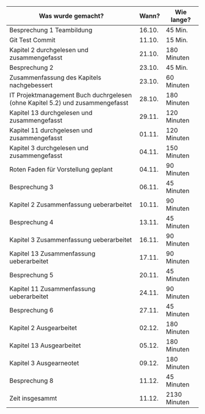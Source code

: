 Was wurde gemacht? | Wann? | Wie lange?
---|---|---
Besprechung 1 Teambildung| 16.10. |45 Min.
Git Test Commit | 11.10. | 15 Min.
Kapitel 2 durchgelesen und zusammengefasst | 21.10. | 180 Minuten
Besprechung 2| 23.10. |45 Min.
Zusammenfassung des Kapitels nachgebessert | 23.10. | 60 Minuten
IT Projektmanagement Buch duchrgelesen (ohne Kapitel 5.2) und zusammengefasst | 28.10. | 180 Minuten
Kapitel 13 durchgelesen und zusammengefasst | 29.11. | 120 Minuten
Kapitel 11 durchgelesen und zusammengefasst | 01.11. | 120 Minuten
Kapitel 3 durchgelesen und zusammengefasst | 04.11. | 150 Minuten
Roten Faden für Vorstellung geplant | 04.11. | 90 Minuten
Besprechung 3| 06.11. |45 Minuten
Kapitel 2 Zusammenfassung ueberarbeitet | 10.11. | 90 Minuten
Besprechung 4| 13.11. |45 Minuten
Kapitel 3 Zusammenfassung ueberarbeitet | 16.11. | 90 Minuten
Kapitel 13 Zusammenfassung ueberarbeitet | 17.11. | 90 Minuten
Besprechung 5| 20.11. |45 Minuten
Kapitel 11 Zusammenfassung ueberarbeitet | 24.11. | 90 Minuten
Besprechung 6| 27.11. |45 Minuten
Kapitel 2 Ausgearbeitet | 02.12. | 180 Minuten
Kapitel 13 Ausgearbeitet | 05.12. | 180 Minuten
Kapitel 3 Ausgearneotet | 09.12. | 180 Minuten
Besprechung 8| 11.12. |45 Minuten
Zeit insgesammt | 11.12. | 2130 Minuten
